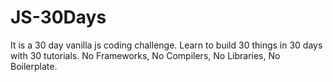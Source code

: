 # JS-30Days
It is a 30 day vanilla js coding challenge. Learn to build 30 things in 30 days with 30 tutorials. No Frameworks, No Compilers, No Libraries, No Boilerplate.
